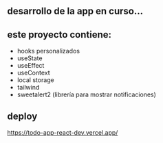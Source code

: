 ## desarrollo de la app en curso...

## este proyecto contiene:
- hooks personalizados
- useState
- useEffect
- useContext
- local storage
- tailwind
- sweetalert2 (librería para mostrar notificaciones)


## deploy
https://todo-app-react-dev.vercel.app/
